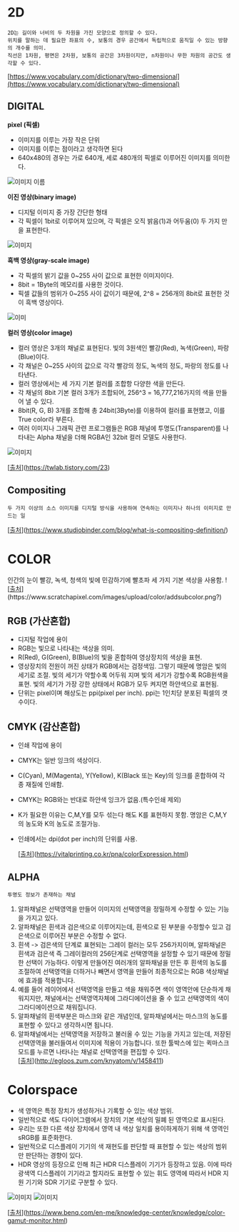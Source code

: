 # 2D
```
2D는 길이와 너비의 두 차원을 가진 모양으로 정의할 수 있다.
위치를 말하는 데 필요한 좌표의 수, 보통의 경우 공간에서 독립적으로 움직일 수 있는 방향의 개수를 의미. 
직선은 1차원, 평면은 2차원, 보통의 공간은 3차원이지만, n차원이나 무한 차원의 공간도 생각할 수 있다.   
```
[https://www.vocabulary.com/dictionary/two-dimensional](https://www.vocabulary.com/dictionary/two-dimensional)
## DIGITAL
 **pixel (픽셀)**
- 이미지를 이루는 가장 작은 단위
- 이미지를 이루는 점이라고 생각하면 된다
- 640x480의 경우는 가로 640개, 세로 480개의 픽셀로 이루어진 이미지를 의미한다.

![이미지 이름](https://img1.daumcdn.net/thumb/R1280x0/?scode=mtistory2&fname=https%3A%2F%2Fblog.kakaocdn.net%2Fdn%2FVC0go%2FbtqCFyfnEwf%2FK6HtwvelNW0KXQjg6Ebks1%2Fimg.png)
 

**이진 영상(binary image)**
- 디지털 이미지 중 가장 간단한 형태
- 각 픽셀이 1bit로 이루어져 있으며, 각 픽셀은 오직 밝음(1)과 어두움(0) 두 가지 만을 표현한다.

![이미지](https://img1.daumcdn.net/thumb/R1280x0/?scode=mtistory2&fname=https%3A%2F%2Fblog.kakaocdn.net%2Fdn%2FkyJpC%2FbtqCF7ok30Q%2Fp5byGFydow6Bvi6zLmHEu1%2Fimg.png)


 

**흑백 영상(gray-scale image)**
- 각 픽셀의 밝기 값을 0~255 사이 값으로 표현한 이미지이다.
- 8bit = 1Byte의 메모리를 사용한 것이다.
- 픽셀 값들의 범위가 0~255 사이 값이기 때문에, 2^8 = 256개의 8bit로 표현한 것이 흑백 영상이다.

![이미](https://img1.daumcdn.net/thumb/R1280x0/?scode=mtistory2&fname=https%3A%2F%2Fblog.kakaocdn.net%2Fdn%2FA2r8x%2FbtqCB8aSYsN%2Fl76TsIhJNX3UBqUSSTDUGk%2Fimg.png)
 

**컬러 영상(color image)**
- 컬러 영상은 3개의 채널로 표현된다. 빛의 3원색인 빨강(Red), 녹색(Green), 파랑(Blue)이다.
- 각 채널은 0~255 사이의 값으로 각각 빨강의 정도, 녹색의 정도, 파랑의 정도를 나타낸다.
- 컬러 영상에서는 세 가지 기본 컬러를 조합항 다양한 색을 만든다.
- 각 채널의 8bit 기본 컬러 3개가 조합되어, 256^3 = 16,777,216가지의 색을 만들어 낼 수 있다.
- 8bit(R, G, B) 3개를 조합해 총 24bit(3Byte)를 이용하여 컬러를 표현했고, 이를 True color라 부른다.
- 여러 이미지나 그래픽 관련 프로그램들은 RGB 채널에 투명도(Transparent)를 나타내는 Alpha 채널을 더해 RGBA인 32bit 컬러 모델도 사용한다.

![이미지](https://img1.daumcdn.net/thumb/R1280x0/?scode=mtistory2&fname=https%3A%2F%2Fblog.kakaocdn.net%2Fdn%2Fb6KBkk%2FbtqCHw2fZ1s%2Fxjxnf6OUEBR0eVH8kZKoh0%2Fimg.png)
 


[[출처](https://twlab.tistory.com/23)](https://twlab.tistory.com/23)

## Compositing
```
두 가지 이상의 소스 이미지를 디지털 방식을 사용하여 연속하는 이미지나 하나의 이미지로 만드는 일
```
[[출처](https://www.studiobinder.com/blog/what-is-compositing-definition/)](https://www.studiobinder.com/blog/what-is-compositing-definition/)
# COLOR
인간의 눈이 빨강, 녹색, 청색의 빛에 민감하기에 빨초파 세 가지 기본 색상을 사용함.
![[출처](https://www.scratchapixel.com/images/upload/color/addsubcolor.png?)](https://www.scratchapixel.com/images/upload/color/addsubcolor.png?)
## RGB    (가산혼합)
- 디지털 작업에 용이    
- RGB는 빛으로 나타내는 색상을 의미. 
- R(Red), G(Green), B(Blue)의 빛을 혼합하여 영상장치의 색상을 표현. 
- 영상장치의 전원이 꺼진 상태가 RGB에서는 검정색임. 그렇기 때문에 명암은 빛의 세기로 조절. 빛의 세기가 약할수록 어두워 지며 빛의 세기가 강할수록 RGB원색을 표현. 빛의 세기가 가장 강한 상태에서 RGB가 모두 켜지면 하얀색으로 표현됨. 
- 단위는 pixel이며 해상도는 ppi(pixel per inch). ppi는 1인치당 분포된 픽셀의 갯수이다.
 
## CMYK    (감산혼합)
- 인쇄 작업에 용이
- CMYK는 일반 잉크의 색상이다. 
- C(Cyan), M(Magenta), Y(Yellow), K(Black 또는 Key)의 잉크를 혼합하여 각 종 재질에 인쇄함. 
- CMYK는 RGB와는 반대로 하얀색 잉크가 없음.(특수인쇄 제외)
- K가 필요한 이유는 C,M,Y를 모두 섞는다 해도 K를 표현하지 못함. 명암은 C,M,Y의 농도와 K의 농도로 조절가능. 
- 인쇄에서는 dpi(dot per inch)의 단위를 사용.   
     
     [[출처](https://vitalprinting.co.kr/pna/colorExpression.html)](https://vitalprinting.co.kr/pna/colorExpression.html)
## ALPHA
```
투명도 정보가 존재하는 채널
```
1) 알파채널은 선택영역을 만들어 이미지의 선택영역을 정밀하게 수정할 수 있는 기능을 가지고 있다.
2) 알파채널은 흰색과 검은색으로 이루어지는데, 흰색으로 된 부분을 수정할수 있고 검은색으로 이루어진 부분은 수정할 수 없다.
3) 흰색 -> 검은색의 단계로 표현되는 그레이 컬러는 모두 256가지이며, 알파채널은 흰색과 검은색 즉 그레이컬러의 256단계로 선택영역을 설정할 수 있기 때문에 정밀한 선택이 가능하다. 이렇게 만들어진 여러개의 알파채널을 만든 후 흰색의 농도를 조절하여 선택영역을 더하거나 빼면서 영역을 만들어 최종적으로는 RGB 색상채널에 효과를 적용합니다.
4) 예를 들어 레이어에서 선택영역을 만들고 색을 채워주면 색이 영역안에 단순하게 채워지지만, 채널에서는 선택영역자체에 그라디에이션을 줄 수 있고 선택영역의 색이 그라디에이션으로 채워집니다.
5) 알파채널의 흰색부분은 마스크와 같은 개념인데, 알파채널에서는 마스크의 농도를 표현할 수 있다고 생각하시면 됩니다.
6) 알파채널에서는 선택영역을 저장하고 불러올 수 있는 기능을 가지고 있는데, 저장된 선택영역을 불러들여서 이미지에 적용이 가능합니다. 또한 툴박스에 있는 퀵마스크 모드를 누르면 나타나는 채널로 선택영역을 편집할 수 있다.   
       [[출처](http://egloos.zum.com/knyatom/v/1458411)](http://egloos.zum.com/knyatom/v/1458411)
# Colorspace
- 색 영역은 특정 장치가 생성하거나 기록할 수 있는 색상 범위. 
- 일반적으로 색도 다이어그램에서 장치의 기본 색상의 밀폐 된 영역으로 표시된다. 
- 우리는 또한 다른 색상 장치에서 영역 내 색상 일치를 용이하게하기 위해 색 영역인 sRGB를 표준화한다.  
- 일반적으로 디스플레이 기기의 색 재현도를 판단할 때 표현할 수 있는 색상의 범위만 판단하는 경향이 있다.
- HDR 영상의 등장으로 인해 최근 HDR 디스플레이 기기가 등장하고 있음. 이에 따라 광색역 디스플레이 기기라고 할지라도 표현할 수 있는 휘도 영역에 따라서 HDR 지원 기기와 SDR 기기로 구분할 수 있다.

![이미지](https://image.benq.com/is/image/benqco/color-gamut-5?$ResponsivePreset$&wid=1468)
![이미지](https://image.benq.com/is/image/benqco/color-gamut-7?$ResponsivePreset$&wid=1468)

   [[출처](https://www.benq.com/en-me/knowledge-center/knowledge/color-gamut-monitor.html)](https://www.benq.com/en-me/knowledge-center/knowledge/color-gamut-monitor.html)

